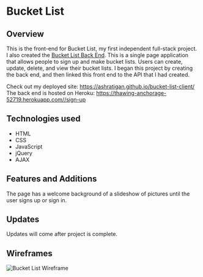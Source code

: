 # Bucket List 

## Overview
This is the front-end for Bucket List, my first independent full-stack project. I also created the [Bucket List Back End](https://github.com/ashratigan/bucket-list-api "Bucket List Back End"). This is a single page application that allows people to sign up and make bucket lists. Users can create, update, delete, and view their bucket lists. I began this project by creating the back end, and then linked this front end to the API that I had created. 

Check out my deployed site: https://ashratigan.github.io/bucket-list-client/
The back end is hosted on Heroku: https://thawing-anchorage-52719.herokuapp.com//sign-up

## Technologies used
- HTML
- CSS
- JavaScript
- jQuery
- AJAX

## Features and Additions
The page has a welcome background of a slideshow of pictures until the user signs up or sign in.

## Updates
Updates will come after project is complete.

## Wireframes
![Bucket List Wireframe](https://i.imgur.com/A2hi7hy.jpg)

